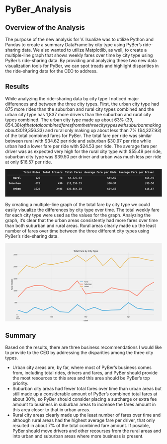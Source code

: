 # PyBer_Analysis

## Overview of the Analysis
The purpose of the new analysis for V. Isualize was to utilize Python and Pandas to create a summary DataFrame by city type using PyBer’s ride-sharing data.  We also wanted to utilize Matplotlib, as well, to create a multiple-line graph that shows weekly fares over time by city type using PyBer’s ride-sharing data.  By providing and analyzing these two new data visualization tools for PyBer, we can spot treads and highlight disparities in the ride-sharing data for the CEO to address.

## Results
While analyzing the ride-sharing data by city type I noticed major differences and between the three city types.  First, the urban city type had 875 more rides than the suburban and rural city types combined and the urban city type has 1,837 more drivers than the suburban and rural city types combined.  The urban city type made up about 63% ($39,854.38) of the total combined fares from the three city types with suburban making about 30% ($19,356.33) and rural only making up about less than 7% ($4,327.93) of the total combined fares for PyBer.  The total fare per ride was similar between rural with $34.62 per ride and suburban $30.97 per ride while urban had a lower fare per ride with $24.53 per ride.  The average fare per driver was as expected very high for the rural city type with $55.49 per ride, suburban city type was $39.50 per driver and urban was much less per ride at only $16.57 per ride.

![](analysis/PyBer_df_Summary.png)

By creating a multiple-line graph of the total fare by city type we could easily visualize the differences by city type over time.  The total weekly fare for each city type were used as the values for the graph.  Analyzing the graph, it’s clear that the urban areas consistently had more fares over time than both suburban and rural areas.  Rural areas clearly made up the least number of fares over time between the three different city types using PyBer’s ride-sharing data.

![](analysis/PyBer_Fare_Summary.png)

## Summary
Based on the results, there are three business recommendations I would like to provide to the CEO by addressing the disparities among the three city types.
- Urban city areas are, by far, where most of PyBer’s business comes from, including total rides, drivers and fares, and PyBer should provide the most resources to this area and this area should be PyBer’s top priority.
- Suburban city areas had fewer total fares over time than urban areas but still made up a considerable amount of PyBer’s combined total fares at about 30%, so PyBer should consider placing a surcharge or extra fee amount to business in suburban areas to increase the fares amount in this area closer to that in urban areas.
- Rural city areas clearly made up the least number of fares over time and although rural areas had the highest average fare per driver, that only resulted in about 7% of the total combined fare amount. If posable, PyBer should move drivers and other recourses from the rural areas and into urban and suburban areas where more business is present.
